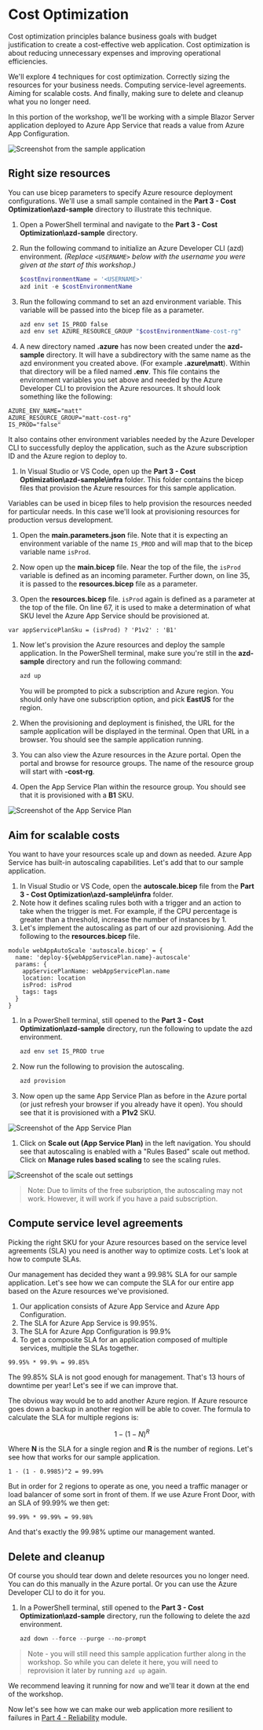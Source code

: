 # Cost Optimization

Cost optimization principles balance business goals with budget justification to create a cost-effective web application. Cost optimization is about reducing unnecessary expenses and improving operational efficiencies.

We'll explore 4 techniques for cost optimization. Correctly sizing the resources for your business needs. Computing service-level agreements. Aiming for scalable costs. And finally, making sure to delete and cleanup what you no longer need.

In this portion of the workshop, we'll be working with a simple Blazor Server application deployed to Azure App Service that reads a value from Azure App Configuration.

![Screenshot from the sample application](./images/sample-application.png)

## Right size resources

You can use bicep parameters to specify Azure resource deployment configurations. We'll use a small sample contained in the **Part 3 - Cost Optimization\azd-sample** directory to illustrate this technique.

1. Open a PowerShell terminal and navigate to the **Part 3 - Cost Optimization\azd-sample** directory.
1. Run the following command to initialize an Azure Developer CLI (azd) environment. _(Replace `<USERNAME>` below with the username you were given at the start of this workshop.)_

    ```powershell
    $costEnvironmentName = '<USERNAME>'
    azd init -e $costEnvironmentName
    ```
1. Run the following command to set an azd environment variable. This variable will be passed into the bicep file as a parameter.

    ```powershell
    azd env set IS_PROD false
    azd env set AZURE_RESOURCE_GROUP "$costEnvironmentName-cost-rg"
    ```

1. A new directory named **.azure** has now been created under the **azd-sample** directory. It will have a subdirectory with the same name as the azd environment you created above. (For example **.azure\matt**). Within that directory will be a filed named **.env**. This file contains the environment variables you set above and needed by the Azure Developer CLI to provision the Azure resources. It should look something like the following:

  ```text
  AZURE_ENV_NAME="matt"
  AZURE_RESOURCE_GROUP="matt-cost-rg"
  IS_PROD="false"
  ```

  It also contains other environment variables needed by the Azure Developer CLI to successfully deploy the application, such as the Azure subscription ID and the Azure region to deploy to.

1. In Visual Studio or VS Code, open up the **Part 3 - Cost Optimization\azd-sample\infra** folder. This folder contains the bicep files that provision the Azure resources for this sample application.

  Variables can be used in bicep files to help provision the resources needed for particular needs. In this case we'll look at provisioning resources for production versus development.

1. Open the **main.parameters.json** file. Note that it is expecting an environment variable of the name `IS_PROD` and will map that to the bicep variable name `isProd`.

1. Now open up the **main.bicep** file. Near the top of the file, the `isProd` variable is defined as an incoming parameter. Further down, on line 35, it is passed to the **resources.bicep** file as a parameter.

1. Open the **resources.bicep** file. `isProd` again is defined as a parameter at the top of the file. On line 67, it is used to make a determination of what SKU level the Azure App Service should be provisioned at.

  ```bicep
  var appServicePlanSku = (isProd) ? 'P1v2' : 'B1'
  ```

1. Now let's provision the Azure resources and deploy the sample application. In the PowerShell terminal, make sure you're still in the **azd-sample** directory and run the following command:

    ```powershell
    azd up
    ```

    You will be prompted to pick a subscription and Azure region. You should only have one subscription option, and pick **EastUS** for the region.

2. When the provisioning and deployment is finished, the URL for the sample application will be displayed in the terminal. Open that URL in a browser. You should see the sample application running.

3. You can also view the Azure resources in the Azure portal. Open the portal and browse for resource groups. The name of the resource group will start with  **<USERNAME>-cost-rg**.

4. Open the App Service Plan within the resource group. You should see that it is provisioned with a **B1** SKU.

![Screenshot of the App Service Plan](./images/app-service-plan.png)

## Aim for scalable costs

You want to have your resources scale up and down as needed. Azure App Service has built-in autoscaling capabilities. Let's add that to our sample application.

1. In Visual Studio or VS Code, open the **autoscale.bicep** file from the **Part 3 - Cost Optimization\azd-sample\infra** folder.
1. Note how it defines scaling rules both with a trigger and an action to take when the trigger is met. For example, if the CPU percentage is greater than a threshold, increase the number of instances by 1.
1. Let's implement the autoscaling as part of our azd provisioning. Add the following to the **resources.bicep** file.

  ```bicep
  module webAppAutoScale 'autoscale.bicep' = {
    name: 'deploy-${webAppServicePlan.name}-autoscale'
    params: {
      appServicePlanName: webAppServicePlan.name
      location: location
      isProd: isProd
      tags: tags
    }
  }
  ```

1. In a PowerShell terminal, still opened to the **Part 3 - Cost Optimization\azd-sample** directory, run the following to update the azd environment.

    ```powershell
    azd env set IS_PROD true
    ```

1. Now run the following to provision the autoscaling.

    ```powershell
    azd provision
    ```

1. Now open up the same App Service Plan as before in the Azure portal (or just refresh your browser if you already have it open). You should see that it is provisioned with a **P1v2** SKU.

![Screenshot of the App Service Plan](./images/app-service-plan-p1v2.png)

1. Click on **Scale out (App Service Plan)** in the left navigation. You should see that autoscaling is enabled with a "Rules Based" scale out method.  Click on **Manage rules based scaling** to see the scaling rules.

![Screenshot of the scale out settings](./images/scale-out.png)

> Note: Due to limits of the free subsription, the autoscaling may not work. However, it will work if you have a paid subscription.

## Compute service level agreements

Picking the right SKU for your Azure resources based on the service level agreements (SLA) you need is another way to optimize costs. Let's look at how to compute SLAs.

Our management has decided they want a 99.98% SLA for our sample application. Let's see how we can compute the SLA for our entire app based on the Azure resources we've provisioned.

1. Our application consists of Azure App Service and Azure App Configuration.
  1. The SLA for Azure App Service is 99.95%.
  1. The SLA for Azure App Configuration is 99.9%
1. To get a composite SLA for an application composed of multiple services, multiple the SLAs together.

  ```text
  99.95% * 99.9% = 99.85%
  ```

The 99.85% SLA is not good enough for management. That's 13 hours of downtime per year! Let's see if we can improve that.

The obvious way would be to add another Azure region. If Azure resource goes down a backup in another region will be able to cover. The formula to calculate the SLA for multiple regions is:

$$ 1 - (1 - N)^R $$ 

Where **N** is the SLA for a single region and **R** is the number of regions. Let's see how that works for our sample application.

  ```
  1 - (1 - 0.9985)^2 = 99.99%
  ```

But in order for 2 regions to operate as one, you need a traffic manager or load balancer of some sort in front of them. If we use Azure Front Door, with an SLA of 99.99% we then get:

  ```
  99.99% * 99.99% = 99.98%
  ```

And that's exactly the 99.98% uptime our management wanted.

## Delete and cleanup

Of course you should tear down and delete resources you no longer need. You can do this manually in the Azure portal. Or you can use the Azure Developer CLI to do it for you.

1. In a PowerShell terminal, still opened to the **Part 3 - Cost Optimization\azd-sample** directory, run the following to delete the azd environment.

    ```powershell
    azd down --force --purge --no-prompt
    ```

> Note - you will still need this sample application further along in the workshop. So while you can delete it here, you will need to reprovision it later by running `azd up` again.

We recommend leaving it running for now and we'll tear it down at the end of the workshop.

Now let's see how we can make our web application more resilient to failures in [Part 4 - Reliability](../Part%204%20-%20Reliability/README.md) module.
